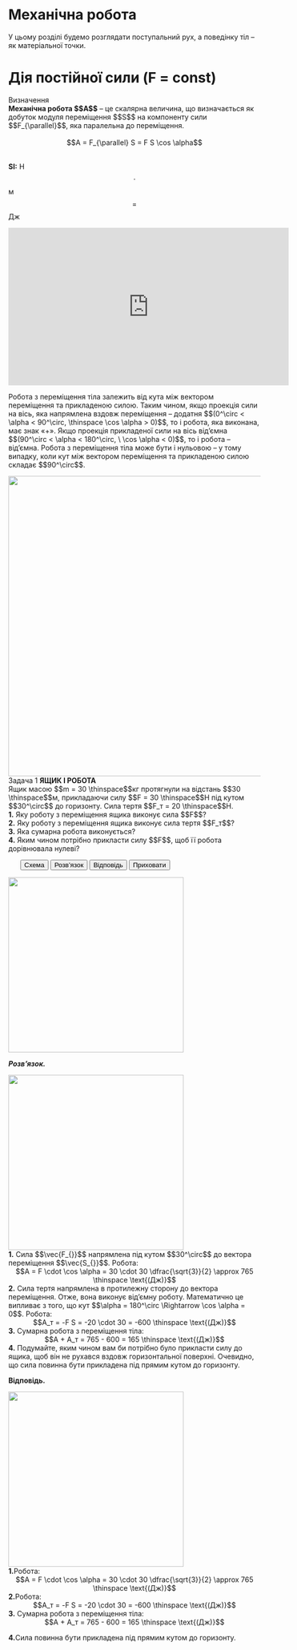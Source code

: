 # Механiчна робота

<p class="p3">У цьому роздiлi будемо розглядати поступальний рух, а поведiнку тiл – як матерiальної точки.</p>

# Дiя постiйної сили (F = const)

<div class="eoz-wrap">
<span class="eoz">Визначення</span>
<div class="eoz-text">
<span class="p1"><b>Механiчна робота $$A$$</b></span> – це скалярна величина, що визначається як добуток модуля перемiщення $$S$$ на компоненту сили $$F_{\parallel}$$, яка паралельна до перемiщення.

<br>
<br>

<center>$$A = F_{\parallel} S = F S \cos \alpha$$</center>

<br>

<span class="p1"><b>SI:</b></span> Н $$\cdot$$ м $$=$$ Дж
</div>
</div>

<div class="space"><div class="fluidMedia">
<iframe width="560" height="315" src="https://www.youtube.com/embed/8xWyuZsKhjw" frameborder="0" allowfullscreen></iframe>
</div>
<div class="popup">
</div></div>

<p class="p3"><div class="space">Робота з перемiщення тiла залежить вiд кута мiж вектором перемiщення та прикладеною силою. Таким чином, якщо проекцiя сили на вiсь, яка напрямлена вздовж перемiщення – додатня $$(0^\circ < \alpha < 90^\circ, \thinspace \cos \alpha > 0)$$, то i робота, яка виконана, має знак «+». Якщо проекцiя прикладеної сили на вiсь вiд’ємна $$(90^\circ < \alpha < 180^\circ, \ \cos \alpha < 0)$$, то i робота – вiд’ємна. Робота з перемiщення тiла може бути i нульовою – у тому випадку, коли кут мiж вектором перемiщення та прикладеною силою складає $$90^\circ$$.</div></p>

<div class="space"><img class="image" width="600"  src="https://rawgit.com/chudaol/ed-era-book-physics/master/images/chapter_7/2.png"></div>

<div class="space">
<div class="task-wrap">
<span class="task">Задача 1</span> <b>ЯЩИК I РОБОТА</b>
<div class="task-text">
<div class="space">Ящик масою $$m = 30 \thinspace$$кг протягнули на вiдстань $$30 \thinspace$$м, прикладаючи силу $$F = 30 \thinspace$$Н пiд кутом $$30^\circ$$ до горизонту. Сила тертя $$F_т = 20 \thinspace$$Н.<br><b>1.</b> Яку роботу з перемiщення ящика виконує сила $$F$$?<br><b>2.</b> Яку роботу з перемiщення ящика виконує сила тертя $$F_т$$?<br><b>3.</b> Яка сумарна робота виконується?<br><b>4.</b> Яким чином потрiбно прикласти силу $$F$$, щоб її робота дорiвнювала нулеві?</div>
<p>
<ul class="nav-tab" id="mytab">
<button class="btn" data-target="#plot" data-toggle="pill">Схема</button>
<button class="btn" data-target="#decision" data-toggle="pill">Розв’язок</button>
<button class="btn" data-target="#answer" data-toggle="pill">Вiдповiдь</button>
<button class="btn" data-target="#hide" data-toggle="pill">Приховати</button>
</ul>
<div id="mytab" class="tab-content">
  <div class="tab-pane" id="plot">
<div class="space"><img class="image" width="350"  src="https://rawgit.com/chudaol/ed-era-book-physics/master/images/chapter_7/3.png"></div>
  </div>
  <div class="tab-pane" id="decision">
<p><b><i>Розв’язок.</i> </b> </p>
<div class="space"><img class="image" width="350"  src="https://rawgit.com/chudaol/ed-era-book-physics/master/images/chapter_7/3.png"></div>
<div class="space"><b>1.</b> Сила $$\vec{F_{}}$$ напрямлена пiд кутом $$30^\circ$$ до вектора перемiщення $$\vec{S_{}}$$. Робота:</div>

<div class="space" align="center">$$A = F \cdot \cos \alpha = 30 \cdot 30 \dfrac{\sqrt{3}}{2} \approx 765 \thinspace \text{(Дж)}$$</div>

<div class="space"><b>2.</b> Сила тертя напрямлена в протилежну сторону до вектора перемiщення. Отже, вона виконує вiд’ємну роботу. Математично це випливає з того, що кут $$\alpha = 180^\circ \Rightarrow \cos \alpha = 0$$. Робота:</div>

<div class="space" align="center">$$A_т = -F S = -20 \cdot 30 = -600 \thinspace \text{(Дж)}$$</div>

<div class="space"><b>3.</b> Сумарна робота з перемiщення тiла:</div>

<div class="space" align="center">$$A + A_т = 765 - 600 = 165 \thinspace \text{(Дж)}$$</div>

<div class="space"><b>4.</b> Подумайте, яким чином вам би потрiбно було прикласти силу до ящика, щоб вiн не рухався вздовж горизонтальної поверхнi. Очевидно, що сила повинна бути прикладена пiд прямим кутом до горизонту.</div>
  </div>
  <div class="tab-pane" id="answer"><p><b>Вiдповiдь.</b></p>
<div class="space"><img class="image" width="350"  src="https://rawgit.com/chudaol/ed-era-book-physics/master/images/chapter_7/3.png"></div>
<div class="space"><b>1.</b>Робота:</div>

<div class="space" align="center">$$A = F \cdot \cos \alpha = 30 \cdot 30 \dfrac{\sqrt{3}}{2} \approx 765 \thinspace \text{(Дж)}$$</div>

<div class="space"><b>2.</b>Робота:</div>

<div class="space" align="center">$$A_т = -F S = -20 \cdot 30 = -600 \thinspace \text{(Дж)}$$</div>

<div class="space"><b>3.</b> Сумарна робота з перемiщення тiла:</div>

<div class="space" align="center">$$A + A_т = 765 - 600 = 165 \thinspace \text{(Дж)}$$</div>

<b>4.</b>Cила повинна бути прикладена пiд прямим кутом до горизонту.
  </div>
  <div class="tab-pane" id="hide"></div>
</div>
</p>
</div>
</div>
</div>
<div class="space"></div>

